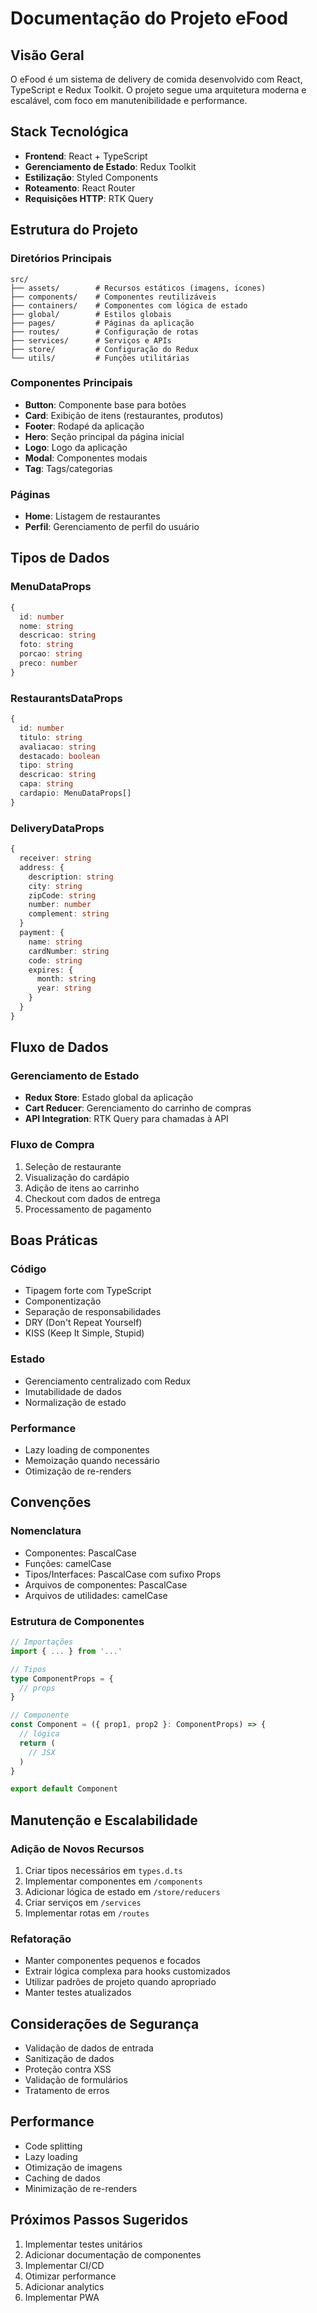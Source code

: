 # Documentação do Projeto eFood

## Visão Geral

O eFood é um sistema de delivery de comida desenvolvido com React, TypeScript e Redux Toolkit. O projeto segue uma arquitetura moderna e escalável, com foco em manutenibilidade e performance.

## Stack Tecnológica

- **Frontend**: React + TypeScript
- **Gerenciamento de Estado**: Redux Toolkit
- **Estilização**: Styled Components
- **Roteamento**: React Router
- **Requisições HTTP**: RTK Query

## Estrutura do Projeto

### Diretórios Principais

```
src/
├── assets/        # Recursos estáticos (imagens, ícones)
├── components/    # Componentes reutilizáveis
├── containers/    # Componentes com lógica de estado
├── global/        # Estilos globais
├── pages/         # Páginas da aplicação
├── routes/        # Configuração de rotas
├── services/      # Serviços e APIs
├── store/         # Configuração do Redux
└── utils/         # Funções utilitárias
```

### Componentes Principais

- **Button**: Componente base para botões
- **Card**: Exibição de itens (restaurantes, produtos)
- **Footer**: Rodapé da aplicação
- **Hero**: Seção principal da página inicial
- **Logo**: Logo da aplicação
- **Modal**: Componentes modais
- **Tag**: Tags/categorias

### Páginas

- **Home**: Listagem de restaurantes
- **Perfil**: Gerenciamento de perfil do usuário

## Tipos de Dados

### MenuDataProps

```typescript
{
  id: number
  nome: string
  descricao: string
  foto: string
  porcao: string
  preco: number
}
```

### RestaurantsDataProps

```typescript
{
  id: number
  titulo: string
  avaliacao: string
  destacado: boolean
  tipo: string
  descricao: string
  capa: string
  cardapio: MenuDataProps[]
}
```

### DeliveryDataProps

```typescript
{
  receiver: string
  address: {
    description: string
    city: string
    zipCode: string
    number: number
    complement: string
  }
  payment: {
    name: string
    cardNumber: string
    code: string
    expires: {
      month: string
      year: string
    }
  }
}
```

## Fluxo de Dados

### Gerenciamento de Estado

- **Redux Store**: Estado global da aplicação
- **Cart Reducer**: Gerenciamento do carrinho de compras
- **API Integration**: RTK Query para chamadas à API

### Fluxo de Compra

1. Seleção de restaurante
2. Visualização do cardápio
3. Adição de itens ao carrinho
4. Checkout com dados de entrega
5. Processamento de pagamento

## Boas Práticas

### Código

- Tipagem forte com TypeScript
- Componentização
- Separação de responsabilidades
- DRY (Don't Repeat Yourself)
- KISS (Keep It Simple, Stupid)

### Estado

- Gerenciamento centralizado com Redux
- Imutabilidade de dados
- Normalização de estado

### Performance

- Lazy loading de componentes
- Memoização quando necessário
- Otimização de re-renders

## Convenções

### Nomenclatura

- Componentes: PascalCase
- Funções: camelCase
- Tipos/Interfaces: PascalCase com sufixo Props
- Arquivos de componentes: PascalCase
- Arquivos de utilidades: camelCase

### Estrutura de Componentes

```typescript
// Importações
import { ... } from '...'

// Tipos
type ComponentProps = {
  // props
}

// Componente
const Component = ({ prop1, prop2 }: ComponentProps) => {
  // lógica
  return (
    // JSX
  )
}

export default Component
```

## Manutenção e Escalabilidade

### Adição de Novos Recursos

1. Criar tipos necessários em `types.d.ts`
2. Implementar componentes em `/components`
3. Adicionar lógica de estado em `/store/reducers`
4. Criar serviços em `/services`
5. Implementar rotas em `/routes`

### Refatoração

- Manter componentes pequenos e focados
- Extrair lógica complexa para hooks customizados
- Utilizar padrões de projeto quando apropriado
- Manter testes atualizados

## Considerações de Segurança

- Validação de dados de entrada
- Sanitização de dados
- Proteção contra XSS
- Validação de formulários
- Tratamento de erros

## Performance

- Code splitting
- Lazy loading
- Otimização de imagens
- Caching de dados
- Minimização de re-renders

## Próximos Passos Sugeridos

1. Implementar testes unitários
2. Adicionar documentação de componentes
3. Implementar CI/CD
4. Otimizar performance
5. Adicionar analytics
6. Implementar PWA
